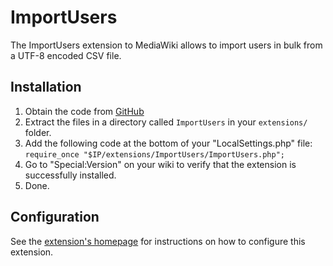 # ImportUsers

The ImportUsers extension to MediaWiki allows to import users in bulk from a UTF-8 encoded CSV file.

## Installation
1. Obtain the code from [GitHub](https://github.com/kghbln/ImportUsers)
2. Extract the files in a directory called ``ImportUsers`` in your ``extensions/`` folder.
3. Add the following code at the bottom of your "LocalSettings.php" file:<br />``require_once "$IP/extensions/ImportUsers/ImportUsers.php";``
4. Go to "Special:Version" on your wiki to verify that the extension is successfully installed.
5. Done.

## Configuration
See the [extension's homepage](https://www.mediawiki.org/wiki/Extension:ImportUsers) for instructions on how to configure this extension.
